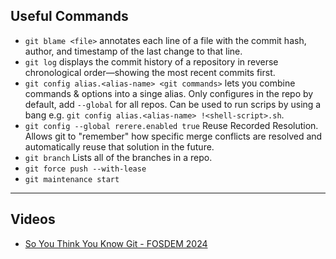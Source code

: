 
## Useful Commands

- `git blame <file>` annotates each line of a file with the commit hash, author, and timestamp of the last change to that line.
- `git log` displays the commit history of a repository in reverse chronological order—showing the most recent commits first.
- `git config alias.<alias-name> <git commands>` lets you combine commands & options into a singe alias. Only configures in the repo by default, add `--global` for all repos. Can be used to run scrips by using a bang e.g. `git config alias.<alias-name> !<shell-script>.sh`.
- `git config --global rerere.enabled true` Reuse Recorded Resolution. Allows git to "remember" how specific merge conflicts are resolved and automatically reuse that solution in the future. 
- `git branch` Lists all of the branches in a repo. 
- `git force push --with-lease`
- `git maintenance start` 

---

## Videos

- [So You Think You Know Git - FOSDEM 2024](https://www.youtube.com/watch?v=aolI_Rz0ZqY&t) 